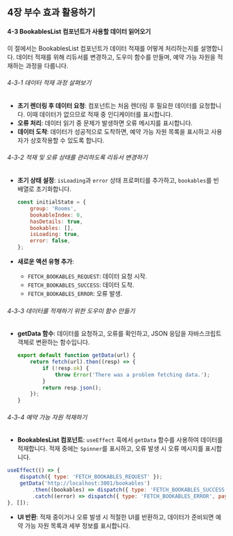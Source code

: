 ## 4장 부수 효과 활용하기

#### 4-3 BookablesList 컴포넌트가 사용할 데이터 읽어오기

이 절에서는 BookablesList 컴포넌트가 데이터 적재를 어떻게 처리하는지를 설명합니다. 데이터 적재를 위해 리듀서를 변경하고, 도우미 함수를 만들며, 예약 가능 자원을 적재하는 과정을 다룹니다.

###### 4-3-1 데이터 적재 과정 살펴보기

-   **초기 렌더링 후 데이터 요청**: 컴포넌트는 처음 렌더링 후 필요한 데이터를 요청합니다. 이때 데이터가 없으므로 적재 중 인디케이터를 표시합니다.
-   **오류 처리**: 데이터 읽기 중 문제가 발생하면 오류 메시지를 표시합니다.
-   **데이터 도착**: 데이터가 성공적으로 도착하면, 예약 가능 자원 목록을 표시하고 사용자가 상호작용할 수 있도록 합니다.

###### 4-3-2 적재 및 오류 상태를 관리하도록 리듀서 변경하기

-   **초기 상태 설정**: `isLoading`과 `error` 상태 프로퍼티를 추가하고, `bookables`를 빈 배열로 초기화합니다.

    ```javascript
    const initialState = {
        group: 'Rooms',
        bookableIndex: 0,
        hasDetails: true,
        bookables: [],
        isLoading: true,
        error: false,
    };
    ```

-   **새로운 액션 유형 추가**:
    -   `FETCH_BOOKABLES_REQUEST`: 데이터 요청 시작.
    -   `FETCH_BOOKABLES_SUCCESS`: 데이터 도착.
    -   `FETCH_BOOKABLES_ERROR`: 오류 발생.

###### 4-3-3 데이터를 적재하기 위한 도우미 함수 만들기

-   **getData 함수**: 데이터를 요청하고, 오류를 확인하고, JSON 응답을 자바스크립트 객체로 변환하는 함수입니다.

    ```javascript
    export default function getData(url) {
        return fetch(url).then((resp) => {
            if (!resp.ok) {
                throw Error('There was a problem fetching data.');
            }
            return resp.json();
        });
    }
    ```

###### 4-3-4 예약 가능 자원 적재하기

-   **BookablesList 컴포넌트**: `useEffect` 훅에서 `getData` 함수를 사용하여 데이터를 적재합니다. 적재 중에는 `Spinner`를 표시하고, 오류 발생 시 오류 메시지를 표시합니다.

```javascript
useEffect(() => {
    dispatch({ type: 'FETCH_BOOKABLES_REQUEST' });
    getData('http://localhost:3001/bookables')
        .then((bookables) => dispatch({ type: 'FETCH_BOOKABLES_SUCCESS', payload: bookables }))
        .catch((error) => dispatch({ type: 'FETCH_BOOKABLES_ERROR', payload: error }));
}, []);
```

-   **UI 반환**: 적재 중이거나 오류 발생 시 적절한 UI를 반환하고, 데이터가 준비되면 예약 가능 자원 목록과 세부 정보를 표시합니다.
